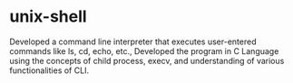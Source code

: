 # unix-shell
 Developed a command line interpreter that executes user-entered commands like ls, cd, echo, etc.,  Developed the program in C Language using the concepts of child process, execv, and understanding of various  functionalities of CLI.
